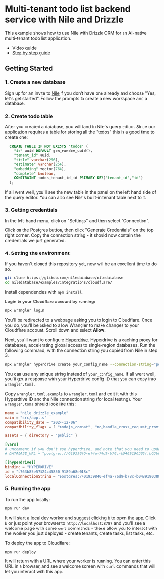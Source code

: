 # Multi-tenant todo list backend service with Nile and Drizzle

This example shows how to use Nile with Drizzle ORM for an AI-native multi-tenant todo list application.

- [Video guide](TBD)
- [Step by step guide](TBD)

## Getting Started

### 1. Create a new database

Sign up for an invite to [Nile](https://thenile.dev) if you don't have one already and choose "Yes, let's get started". Follow the prompts to create a new workspace and a database.

### 2. Create todo table

After you created a database, you will land in Nile's query editor. Since our application requires a table for storing all the "todos" this is a good time to create one:

```sql
  CREATE TABLE IF NOT EXISTS "todos" (
    "id" uuid DEFAULT gen_random_uuid(),
    "tenant_id" uuid,
    "title" varchar(256),
    "estimate" varchar(256),
    "embedding" vector(768),
    "complete" boolean,
    CONSTRAINT todos_tenant_id_id PRIMARY KEY("tenant_id","id")
  );
```

If all went well, you'll see the new table in the panel on the left hand side of the query editor. You can also see Nile's built-in tenant table next to it.

### 3. Getting credentials

In the left-hand menu, click on "Settings" and then select "Connection".

Click on the Postgres button, then click "Generate Credentials" on the top right corner. Copy the connection string - it should now contain the credentials we just generated.

### 4. Setting the environment

If you haven't cloned this repository yet, now will be an excellent time to do so.

```bash
git clone https://github.com/niledatabase/niledatabase
cd niledatabase/examples/integrations/cloudflare/
```

Install dependencies with `npm install`.

Login to your Cloudflare account by running:

```bash
npx wrangler login
```

You'll be redirected to a webpage asking you to login to Cloudflare. Once you do, you'll be asked to allow Wrangler to make changes to your Cloudflare account. Scroll down and select **Allow**.

Next, you'll want to configure [Hyperdrive](https://developers.cloudflare.com/hyperdrive/get-started/). Hyperdrive is a caching proxy for databases, accelerating global access to single-region databases. Run the following command, with the connection string you copied from Nile in step 3.

```bash
npx wrangler hyperdrive create your_config_name --connection-string="postgres://user:password@HOSTNAME_OR_IP_ADDRESS:PORT/mydb"
```

You can use any unique string instead of `your_config_name`. If all went well, you'll get a response with your Hyperdrive config ID that you can copy into `wrangler.toml`.

Copy `wrangler.toml.example` to `wrangler.toml` and edit it with this Hyperdrive ID and the Nile connection string (for local testing). Your `wrangler.toml` should look like this:

```toml
name = "nile_drizzle_example"
main = "src/app.ts"
compatibility_date = "2024-12-06"
compatibility_flags = [ "nodejs_compat", "no_handle_cross_request_promise_resolution"]

assets = { directory = "public" }

[vars]
# uncomment if you don't use hyperdrive, and note that you need to update the env variable in src/db/db.ts
# DATABASE_URL = "postgres://01939840-ef4a-76d9-b78c-b0489190388f:b63b043d-c81b-45b8-bade-35ea02ebc480@us-west-2.db.dev.thenile.dev/niledb_indigo_house"

[[hyperdrive]]
binding = "HYPERDRIVE"
id = "b763b85e57524c45850f9189a68e018c"
localConnectionString = "postgres://01939840-ef4a-76d9-b78c-b0489190388f:b63b043d-c81b-45b8-bade-35ea02ebc480@us-west-2.db.dev.thenile.dev/niledb_indigo_house"
```

### 5. Running the app

To run the app locally:

```bash
npm run dev
```

It will start a local dev worker and suggest clicking `b` to open the app. Click `b` or just point your browser to `http://localhost:8787` and you'll see a welcome page with some `curl` commands - these allow you to interact with the worker you just deployed - create tenants, create tasks, list tasks, etc.

To deploy the app to Cloudflare:

```bash
npm run deploy
```

It will return with a URL where your worker is running. You can enter this URL in a browser, and see a welcome screen with `curl` commands that will let you interact with this app.
